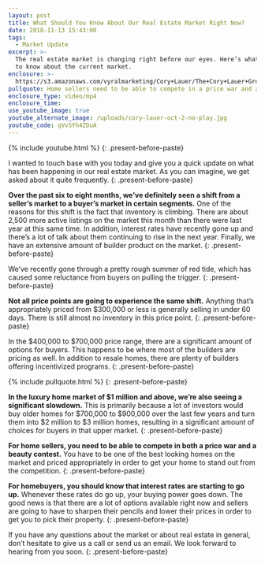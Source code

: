 ```yaml
---
layout: post
title: What Should You Know About Our Real Estate Market Right Now?
date: 2018-11-13 15:43:00
tags:
  - Market Update
excerpt: >-
  The real estate market is changing right before our eyes. Here’s what you need
  to know about the current market.
enclosure: >-
  https://s3.amazonaws.com/vyralmarketing/Cory+Lauer/The+Cory+Lauer+Group-+What+Should+You+Know+About+Our+Real+Estate+Market+Right+Now%253F.mp4
pullquote: Home sellers need to be able to compete in a price war and a beauty contest.
enclosure_type: video/mp4
enclosure_time:
use_youtube_image: true
youtube_alternate_image: /uploads/cory-lauer-oct-2-no-play.jpg
youtube_code: qVvSYh4ZDuA
---
```


{% include youtube.html %}
{: .present-before-paste}

I wanted to touch base with you today and give you a quick update on what has been happening in our real estate market. As you can imagine, we get asked about it quite frequently.
{: .present-before-paste}

**Over the past six to eight months, we’ve definitely seen a shift from a seller’s market to a buyer’s market in certain segments.** One of the reasons for this shift is the fact that inventory is climbing. There are about 2,500 more active listings on the market this month than there were last year at this same time. In addition, interest rates have recently gone up and there’s a lot of talk about them continuing to rise in the next year. Finally, we have an extensive amount of builder product on the market.
{: .present-before-paste}

We’ve recently gone through a pretty rough summer of red tide, which has caused some reluctance from buyers on pulling the trigger.
{: .present-before-paste}

**Not all price points are going to experience the same shift.** Anything that’s appropriately priced from $300,000 or less is generally selling in under 60 days. There is still almost no inventory in this price point.
{: .present-before-paste}

In the $400,000 to $700,000 price range, there are a significant amount of options for buyers. This happens to be where most of the builders are pricing as well. In addition to resale homes, there are plenty of builders offering incentivized programs.
{: .present-before-paste}

{% include pullquote.html %}
{: .present-before-paste}

**In the luxury home market of $1 million and above, we’re also seeing a significant slowdown.** This is primarily because a lot of investors would buy older homes for $700,000 to $900,000 over the last few years and turn them into $2 million to $3 million homes, resulting in a significant amount of choices for buyers in that upper market.
{: .present-before-paste}

**For home sellers, you need to be able to compete in both a price war and a beauty contest.** You have to be one of the best looking homes on the market and priced appropriately in order to get your home to stand out from the competition.
{: .present-before-paste}

**For homebuyers, you should know that interest rates are starting to go up.** Whenever these rates do go up, your buying power goes down. The good news is that there are a lot of options available right now and sellers are going to have to sharpen their pencils and lower their prices in order to get you to pick their property.
{: .present-before-paste}

If you have any questions about the market or about real estate in general, don’t hesitate to give us a call or send us an email. We look forward to hearing from you soon.
{: .present-before-paste}